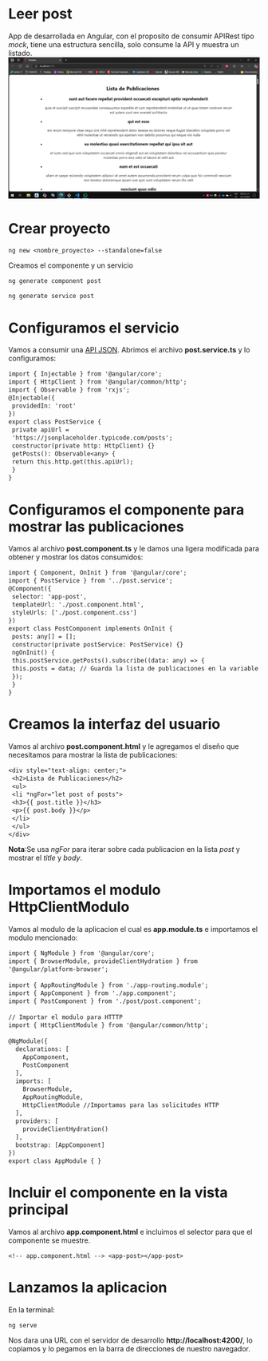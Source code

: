 # Leer post
App de desarrollada en Angular, con el proposito de consumir APIRest tipo *mock*, tiene una estructura sencilla, solo consume la API y muestra un listado.
![Codigo funcionando y mostranto listado de publicaciones](img/image.png)

# Crear proyecto
```
ng new <nombre_proyecto> --standalone=false
```
Creamos el componente y un servicio
```
ng generate component post
```
```
ng generate service post
```
# Configuramos el servicio
Vamos a consumir una [API JSON](https://jsonplaceholder.typicode.com/posts). Abrimos el archivo **post.service.ts** y lo configuramos:
```
import { Injectable } from '@angular/core';
import { HttpClient } from '@angular/common/http';
import { Observable } from 'rxjs';
@Injectable({
 providedIn: 'root'
})
export class PostService {
 private apiUrl = 
 'https://jsonplaceholder.typicode.com/posts';
 constructor(private http: HttpClient) {}
 getPosts(): Observable<any> {
 return this.http.get(this.apiUrl);
 }
}
```
# Configuramos el componente para mostrar las publicaciones
Vamos al archivo **post.component.ts** y le damos una ligera modificada para obtener y mostrar los datos consumidos:
```
import { Component, OnInit } from '@angular/core';
import { PostService } from '../post.service';
@Component({
 selector: 'app-post',
 templateUrl: './post.component.html',
 styleUrls: ['./post.component.css']
})
export class PostComponent implements OnInit {
 posts: any[] = [];
 constructor(private postService: PostService) {}
 ngOnInit() {
 this.postService.getPosts().subscribe((data: any) => {
 this.posts = data; // Guarda la lista de publicaciones en la variable
 });
 }
}
```
# Creamos la interfaz del usuario
Vamos al archivo **post.component.html** y le agregamos el diseño que necesitamos para mostrar la lista de publicaciones:
```
<div style="text-align: center;">
 <h2>Lista de Publicaciones</h2>
 <ul>
 <li *ngFor="let post of posts">
 <h3>{{ post.title }}</h3>
 <p>{{ post.body }}</p>
 </li>
 </ul>
</div>
```
**Nota**:Se usa *ngFor* para iterar sobre cada publicacion en la lista *post* y mostrar el *title* y *body*.

# Importamos el modulo HttpClientModulo
Vamos al modulo de la aplicacion el cual es **app.module.ts** e importamos el modulo mencionado:
```
import { NgModule } from '@angular/core';
import { BrowserModule, provideClientHydration } from '@angular/platform-browser';

import { AppRoutingModule } from './app-routing.module';
import { AppComponent } from './app.component';
import { PostComponent } from './post/post.component';

// Importar el modulo para HTTTP
import { HttpClientModule } from '@angular/common/http';

@NgModule({
  declarations: [
    AppComponent,
    PostComponent
  ],
  imports: [
    BrowserModule,
    AppRoutingModule,
    HttpClientModule //Importamos para las solicitudes HTTP
  ],
  providers: [
    provideClientHydration()
  ],
  bootstrap: [AppComponent]
})
export class AppModule { }
```
# Incluir el componente en la vista principal
Vamos al archivo **app.component.html** e incluimos el selector *<app-post>* para que el componente se muestre.
```
<!-- app.component.html --> <app-post></app-post>
```
# Lanzamos la aplicacion
En la terminal:
```
ng serve
```
Nos dara una URL con el servidor de desarrollo **http://localhost:4200/**, lo copiamos y lo pegamos en la barra de direcciones de nuestro navegador.
